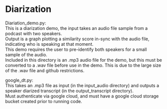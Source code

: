 # Diarization

Diariation_demo.py:\
This is a diarization demo, the input takes an audio file sample from a podcast with two speakers.\
Output is a graph plotting a similarity score in-sync with the audio file, indicating who is speaking at that moment.\
This demo requires the user to pre-identify both speakers for a small sample of the audio.\
Included in this directory is an .mp3 audio file for the demo, but this must be converted to a .wav file before use in the demo. This is due to the large size of the .wav file and github restrictions.

google_dt.py:\
This takes an .mp3 file as input (in the input_audio directory) and outputs a speaker diarized transcript (in the output_transcript directory).\
Must authenticate via google cloud, and must have a google cloud storage bucket created prior to running code.
